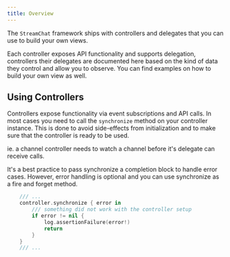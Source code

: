 ```yaml
---
title: Overview
---
```


The `StreamChat` framework ships with controllers and delegates that you can use to build your own views.

Each controller exposes API functionality and supports delegation, controllers their delegates are documented here based on the kind of data they control and allow you to observe. You can find examples on how to build your own view as well.

## Using Controllers

Controllers expose functionality via event subscriptions and API calls. In most cases you need to call the `synchronize` method on your controller instance. This is done to 
avoid side-effects from initialization and to make sure that the controller is ready to be used.

ie. a channel controller needs to watch a channel before it's delegate can receive calls.

It's a best practice to pass synchronize a completion block to handle error cases. However, error handling is optional and you can use synchronize as a fire and forget method.

```swift
    /// ...
    controller.synchronize { error in
        /// something did not work with the controller setup
        if error != nil {
            log.assertionFailure(error!)
            return
        }
    }
    /// ...
```
